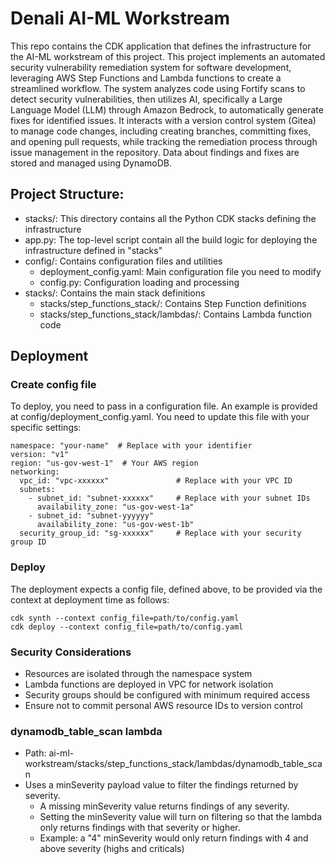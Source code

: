 # Denali AI-ML Workstream
This repo contains the CDK application that defines the infrastructure for the AI-ML workstream of this project. This project implements an automated security vulnerability remediation system for software development, leveraging AWS Step Functions and Lambda functions to create a streamlined workflow. The system analyzes code using Fortify scans to detect security vulnerabilities, then utilizes AI, specifically a Large Language Model (LLM) through Amazon Bedrock, to automatically generate fixes for identified issues. It interacts with a version control system (Gitea) to manage code changes, including creating branches, committing fixes, and opening pull requests, while tracking the remediation process through issue management in the repository. Data about findings and fixes are stored and managed using DynamoDB. 

## Project Structure:
- stacks/: This directory contains all the Python CDK stacks defining the infrastructure
- app.py: The top-level script contain all the build logic for deploying the infrastructure defined in "stacks"
- config/: Contains configuration files and utilities
    - deployment_config.yaml: Main configuration file you need to modify
    - config.py: Configuration loading and processing
- stacks/: Contains the main stack definitions
    - stacks/step_functions_stack/: Contains Step Function definitions
    - stacks/step_functions_stack/lambdas/: Contains Lambda function code

## Deployment

### Create config file

To deploy, you need to pass in a configuration file. An example is provided at config/deployment_config.yaml. You need to update this file with your specific settings:
```
namespace: "your-name"  # Replace with your identifier
version: "v1"
region: "us-gov-west-1"  # Your AWS region
networking:
  vpc_id: "vpc-xxxxxx"               # Replace with your VPC ID
  subnets:
    - subnet_id: "subnet-xxxxxx"     # Replace with your subnet IDs
      availability_zone: "us-gov-west-1a"
    - subnet_id: "subnet-yyyyyy"
      availability_zone: "us-gov-west-1b"
  security_group_id: "sg-xxxxxx"     # Replace with your security group ID
```

### Deploy

The deployment expects a config file, defined above, to be provided via the context at deployment time as follows:
```
cdk synth --context config_file=path/to/config.yaml
cdk deploy --context config_file=path/to/config.yaml
```

### Security Considerations
- Resources are isolated through the namespace system
- Lambda functions are deployed in VPC for network isolation
- Security groups should be configured with minimum required access
- Ensure not to commit personal AWS resource IDs to version control

### dynamodb_table_scan lambda
- Path: ai-ml-workstream/stacks/step_functions_stack/lambdas/dynamodb_table_scan
- Uses a minSeverity payload value to filter the findings returned by severity.
  - A missing minSeverity value returns findings of any severity.
  - Setting the minSeverity value will turn on filtering so that the lambda only returns findings with that severity or higher. 
  - Example: a "4" minSeverity would only return findings with 4 and above severity (highs and criticals)